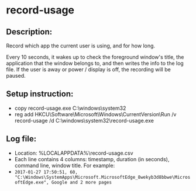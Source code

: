 # record-usage

## Description:
Record which app the current user is using, and for how long.

Every 10 seconds, it wakes up to check the foreground window's title, the application that the window belongs to, and then writes the info to the log file. If the user is away or power / display is off, the recording will be paused.

## Setup instruction:

 - copy record-usage.exe C:\windows\system32
 - reg add HKCU\Software\Microsoft\Windows\CurrentVersion\Run /v record-usage /d C:\windows\system32\record-usage.exe

## Log file:
 - Location: %LOCALAPPDATA%\record-usage.csv
 - Each line contains 4 columns: timestamp, duration (in seconds), command line, window title. For example:
 - `2017-01-27 17:50:51, 60, "C:\Windows\SystemApps\Microsoft.MicrosoftEdge_8wekyb3d8bbwe\MicrosoftEdge.exe", Google and 2 more pages`

